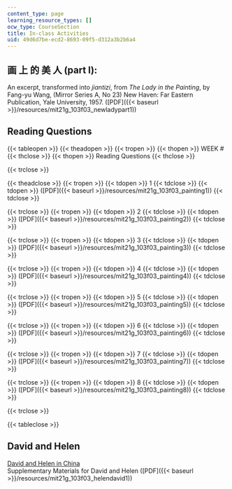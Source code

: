 ```yaml
---
content_type: page
learning_resource_types: []
ocw_type: CourseSection
title: In-class Activities
uid: 49d6d7be-ecd2-8693-09f5-d312a3b2b6a4
---
```


画 上 的 美 人 (part I):
-------------------

An excerpt, transformed into _jiantizi_, from _The Lady in the Painting_, by Fang-yu Wang, (Mirror Series A, No 23) New Haven: Far Eastern Publication, Yale University, 1957. ([PDF]({{< baseurl >}}/resources/mit21g_103f03_newladypart1))

Reading Questions
-----------------

{{< tableopen >}}
{{< theadopen >}}
{{< tropen >}}
{{< thopen >}}
WEEK #
{{< thclose >}}
{{< thopen >}}
Reading Questions
{{< thclose >}}

{{< trclose >}}

{{< theadclose >}}
{{< tropen >}}
{{< tdopen >}}
1
{{< tdclose >}}
{{< tdopen >}}
([PDF]({{< baseurl >}}/resources/mit21g_103f03_painting1))
{{< tdclose >}}

{{< trclose >}}
{{< tropen >}}
{{< tdopen >}}
2
{{< tdclose >}}
{{< tdopen >}}
([PDF]({{< baseurl >}}/resources/mit21g_103f03_painting2))
{{< tdclose >}}

{{< trclose >}}
{{< tropen >}}
{{< tdopen >}}
3
{{< tdclose >}}
{{< tdopen >}}
([PDF]({{< baseurl >}}/resources/mit21g_103f03_painting3))
{{< tdclose >}}

{{< trclose >}}
{{< tropen >}}
{{< tdopen >}}
4
{{< tdclose >}}
{{< tdopen >}}
([PDF]({{< baseurl >}}/resources/mit21g_103f03_painting4))
{{< tdclose >}}

{{< trclose >}}
{{< tropen >}}
{{< tdopen >}}
5
{{< tdclose >}}
{{< tdopen >}}
([PDF]({{< baseurl >}}/resources/mit21g_103f03_painting5))
{{< tdclose >}}

{{< trclose >}}
{{< tropen >}}
{{< tdopen >}}
6
{{< tdclose >}}
{{< tdopen >}}
([PDF]({{< baseurl >}}/resources/mit21g_103f03_painting6))
{{< tdclose >}}

{{< trclose >}}
{{< tropen >}}
{{< tdopen >}}
7
{{< tdclose >}}
{{< tdopen >}}
([PDF]({{< baseurl >}}/resources/mit21g_103f03_painting7))
{{< tdclose >}}

{{< trclose >}}
{{< tropen >}}
{{< tdopen >}}
8
{{< tdclose >}}
{{< tdopen >}}
([PDF]({{< baseurl >}}/resources/mit21g_103f03_painting8))
{{< tdclose >}}

{{< trclose >}}

{{< tableclose >}}

David and Helen
---------------

[David and Helen in China](http://www.columbia.edu/itc/ealac/zhang/dh/dh_audioclips.htm)  
Supplementary Materials for David and Helen ([PDF]({{< baseurl >}}/resources/mit21g_103f03_helendavid1))